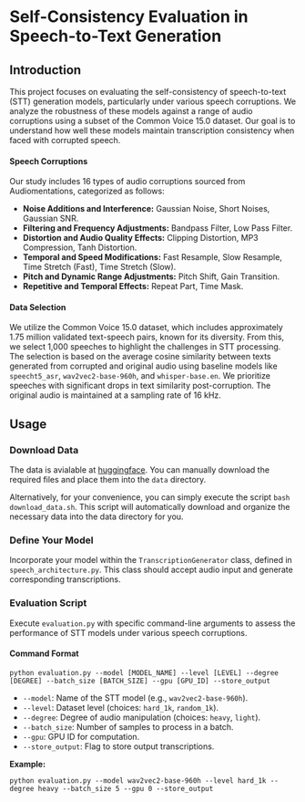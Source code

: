 # Self-Consistency Evaluation in Speech-to-Text Generation

## Introduction

This project focuses on evaluating the self-consistency of speech-to-text (STT) generation models, particularly under various speech corruptions. We analyze the robustness of these models against a range of audio corruptions using a subset of the Common Voice 15.0 dataset. Our goal is to understand how well these models maintain transcription consistency when faced with corrupted speech.

#### Speech Corruptions

Our study includes 16 types of audio corruptions sourced from Audiomentations, categorized as follows:

- **Noise Additions and Interference:** Gaussian Noise, Short Noises, Gaussian SNR.
- **Filtering and Frequency Adjustments:** Bandpass Filter, Low Pass Filter.
- **Distortion and Audio Quality Effects:** Clipping Distortion, MP3 Compression, Tanh Distortion.
- **Temporal and Speed Modifications:** Fast Resample, Slow Resample, Time Stretch (Fast), Time Stretch (Slow).
- **Pitch and Dynamic Range Adjustments:** Pitch Shift, Gain Transition.
- **Repetitive and Temporal Effects:** Repeat Part, Time Mask.

#### Data Selection

We utilize the Common Voice 15.0 dataset, which includes approximately 1.75 million validated text-speech pairs, known for its diversity. From this, we select 1,000 speeches to highlight the challenges in STT processing. The selection is based on the average cosine similarity between texts generated from corrupted and original audio using baseline models like `speecht5_asr`, `wav2vec2-base-960h`, and `whisper-base.en`. We prioritize speeches with significant drops in text similarity post-corruption. The original audio is maintained at a sampling rate of 16 kHz.

## Usage

### Download Data

The data is avialable at [huggingface](https://huggingface.co/datasets/javyduck/MMCBench/tree/main/speech2text). You can manually download the required files and place them into the `data` directory.

Alternatively, for your convenience, you can simply execute the script `bash download_data.sh`. This script will automatically download and organize the necessary data into the data directory for you.

### Define Your Model

Incorporate your model within the `TranscriptionGenerator` class, defined in `speech_architecture.py`. This class should accept audio input and generate corresponding transcriptions.

### Evaluation Script

Execute `evaluation.py` with specific command-line arguments to assess the performance of STT models under various speech corruptions.

#### Command Format

`python evaluation.py --model [MODEL_NAME] --level [LEVEL] --degree [DEGREE] --batch_size [BATCH_SIZE] --gpu [GPU_ID] --store_output`

- `--model`: Name of the STT model (e.g., `wav2vec2-base-960h`).
- `--level`: Dataset level (choices: `hard_1k`, `random_1k`).
- `--degree`: Degree of audio manipulation (choices: `heavy`, `light`).
- `--batch_size`: Number of samples to process in a batch.
- `--gpu`: GPU ID for computation.
- `--store_output`: Flag to store output transcriptions.

**Example:**

`python evaluation.py --model wav2vec2-base-960h --level hard_1k --degree heavy --batch_size 5 --gpu 0 --store_output`